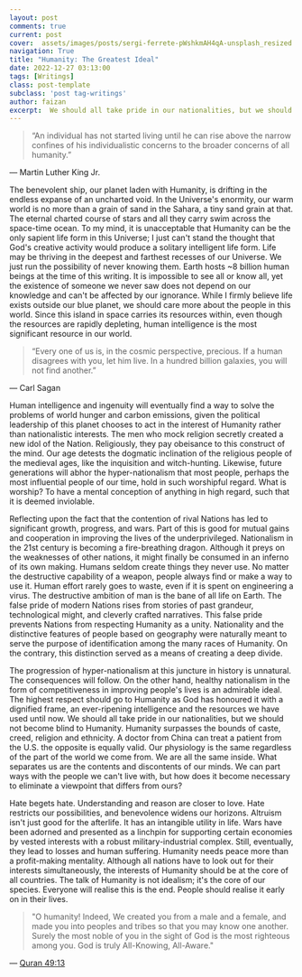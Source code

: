 ```yaml
---
layout: post
comments: true
current: post
cover:  assets/images/posts/sergi-ferrete-pWshkmAH4qA-unsplash_resized.webp
navigation: True
title: "Humanity: The Greatest Ideal"
date: 2022-12-27 03:13:00
tags: [Writings]
class: post-template
subclass: 'post tag-writings'
author: faizan
excerpt:  We should all take pride in our nationalities, but we should not become blind to Humanity. Humanity surpasses the bounds of caste, creed, religion and ethnicity.
---
```

> “An individual has not started living until he can rise above the narrow confines of his individualistic concerns to the broader concerns of all humanity.”

— Martin Luther King Jr.

The benevolent ship, our planet laden with Humanity, is drifting in the endless expanse of an uncharted void. In the Universe's enormity, our warm world is no more than a grain of sand in the Sahara, a tiny sand grain at that. The eternal charted course of stars and all they carry swim across the space-time ocean. To my mind, it is unacceptable that Humanity can be the only sapient life form in this Universe; I just can't stand the thought that God's creative activity would produce a solitary intelligent life form. Life may be thriving in the deepest and farthest recesses of our Universe. We just run the possibility of never knowing them. Earth hosts ~8 billion human beings at the time of this writing. It is impossible to see all or know all, yet the existence of someone we never saw does not depend on our knowledge and can't be affected by our ignorance. While I firmly believe life exists outside our blue planet, we should care more about the people in this world. Since this island in space carries its resources within, even though the resources are rapidly depleting, human intelligence is the most significant resource in our world.

> “Every one of us is, in the cosmic perspective, precious. If a human disagrees with you, let him live. In a hundred billion galaxies, you will not find another.”

— Carl Sagan

Human intelligence and ingenuity will eventually find a way to solve the problems of world hunger and carbon emissions, given the political leadership of this planet chooses to act in the interest of Humanity rather than nationalistic interests. The men who mock religion secretly created a new idol of the Nation. Religiously, they pay obeisance to this construct of the mind. Our age detests the dogmatic inclination of the religious people of the medieval ages, like the inquisition and witch-hunting. Likewise, future generations will abhor the hyper-nationalism that most people, perhaps the most influential people of our time, hold in such worshipful regard. What is worship? To have a mental conception of anything in high regard, such that it is deemed inviolable.

Reflecting upon the fact that the contention of rival Nations has led to significant growth, progress, and wars. Part of this is good for mutual gains and cooperation in improving the lives of the underprivileged. Nationalism in the 21st century is becoming a fire-breathing dragon. Although it preys on the weaknesses of other nations, it might finally be consumed in an inferno of its own making. Humans seldom create things they never use. No matter the destructive capability of a weapon, people always find or make a way to use it. Human effort rarely goes to waste, even if it is spent on engineering a virus. The destructive ambition of man is the bane of all life on Earth. The false pride of modern Nations rises from stories of past grandeur, technological might, and cleverly crafted narratives. This false pride prevents Nations from respecting Humanity as a unity. Nationality and the distinctive features of people based on geography were naturally meant to serve the purpose of identification among the many races of Humanity. On the contrary, this distinction served as a means of creating a deep divide.

The progression of hyper-nationalism at this juncture in history is unnatural. The consequences will follow. On the other hand, healthy nationalism in the form of competitiveness in improving people's lives is an admirable ideal. The highest respect should go to Humanity as God has honoured it with a dignified frame, an ever-ripening intelligence and the resources we have used until now. We should all take pride in our nationalities, but we should not become blind to Humanity. Humanity surpasses the bounds of caste, creed, religion and ethnicity. A doctor from China can treat a patient from the U.S. the opposite is equally valid. Our physiology is the same regardless of the part of the world we come from. We are all the same inside. What separates us are the contents and discontents of our minds. We can part ways with the people we can't live with, but how does it become necessary to eliminate a viewpoint that differs from ours?

Hate begets hate. Understanding and reason are closer to love. Hate restricts our possibilities, and benevolence widens our horizons. Altruism isn't just good for the afterlife. It has an intangible utility in life. Wars have been adorned and presented as a linchpin for supporting certain economies by vested interests with a robust military-industrial complex. Still, eventually, they lead to losses and human suffering. Humanity needs peace more than a profit-making mentality. Although all nations have to look out for their interests simultaneously, the interests of Humanity should be at the core of all countries. The talk of Humanity is not idealism; it's the core of our species. Everyone will realise this is the end. People should realise it early on in their lives.

> "O humanity! Indeed, We created you from a male and a female, and made you into peoples and tribes so that you may know one another. Surely the most noble of you in the sight of God is the most righteous among you. God is truly All-Knowing, All-Aware."

— [Quran 49:13](https://quran.com/49:13)